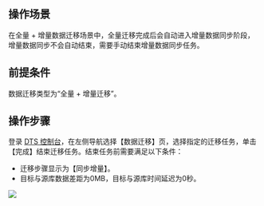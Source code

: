 
## 操作场景
在全量 + 增量数据迁移场景中，全量迁移完成后会自动进入增量数据同步阶段，增量数据同步不会自动结束，需要手动结束增量数据同步任务。 

## 前提条件
数据迁移类型为“全量 + 增量迁移”。 

## 操作步骤
登录 [DTS 控制台](https://console.cloud.tencent.com/dts/migration)，在左侧导航选择【数据迁移】页，选择指定的迁移任务，单击【完成】结束迁移任务。结束任务前需要满足以下条件：
 - 迁移步骤显示为【同步增量】。
 - 目标与源库数据差距为0MB，目标与源库时间延迟为0秒。

![](https://main.qcloudimg.com/raw/7020f88b81f000f2eaa84f1a1279bc5d.png)

